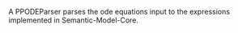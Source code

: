 A PPODEParser parses the ode equations input to the expressions implemented in Semantic-Model-Core.
